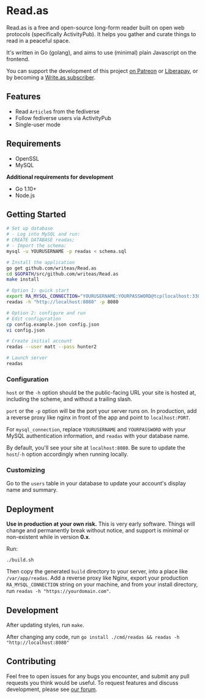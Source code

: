 # Read.as

Read.as is a free and open-source long-form reader built on open web protocols (specifically ActivityPub). It helps you gather and curate things to read in a peaceful space.

It's written in Go (golang), and aims to use (minimal) plain Javascript on the frontend.

You can support the development of this project [on Patreon](https://www.patreon.com/thebaer) or [Liberapay](https://liberapay.com/writeas), or by becoming a [Write.as subscriber](https://write.as/subscribe).

## Features

* Read `Article`s from the fediverse
* Follow fediverse users via ActivityPub
* Single-user mode

## Requirements

* OpenSSL
* MySQL

**Additional requirements for development**

* Go 1.10+
* Node.js

## Getting Started

```bash
# Set up database
# - Log into MySQL and run:
# CREATE DATABASE readas;
# - Import the schema:
mysql -u YOURUSERNAME -p readas < schema.sql

# Install the application
go get github.com/writeas/Read.as
cd $GOPATH/src/github.com/writeas/Read.as
make install

# Option 1: quick start
export RA_MYSQL_CONNECTION="YOURUSERNAME:YOURPASSWORD@tcp(localhost:3306)/readas"
readas -h "http://localhost:8080" -p 8080

# Option 2: configure and run
# Edit configuration
cp config.example.json config.json
vi config.json

# Create initial account
readas --user matt --pass hunter2

# Launch server
readas
```

### Configuration

`host` or the `-h` option should be the public-facing URL your site is hosted at, including the scheme, and without a trailing slash.

`port` or the `-p` option will be the port your server runs on. In production, add a reverse proxy like nginx in front of the app and point to `localhost:PORT`.

For `mysql_connection`, replace `YOURUSERNAME` and `YOURPASSWORD` with your MySQL authentication information, and `readas` with your database name.

By default, you'll see your site at `localhost:8080`. Be sure to update the `host`/`-h` option accordingly when running locally.

### Customizing

Go to the `users` table in your database to update your account's display name and summary.

## Deployment

**Use in production at your own risk.** This is very early software. Things will change and permanently break without notice, and support is minimal or non-existent while in version **0.x**.

Run:

```
./build.sh
```

Then copy the generated `build` directory to your server, into a place like `/var/app/readas`. Add a reverse proxy like Nginx, export your production `RA_MYSQL_CONNECTION` string on your machine, and from your install directory, run `readas -h "https://yourdomain.com"`.

## Development

After updating styles, run `make`.

After changing any code, run `go install ./cmd/readas && readas -h "http://localhost:8080"`

## Contributing

Feel free to open issues for any bugs you encounter, and submit any pull requests you think would be useful. To request features and discuss development, please see [our forum](https://discuss.write.as).
